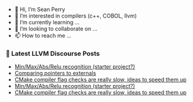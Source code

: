 - 👋 Hi, I’m Sean Perry
- 👀 I’m interested in compilers (c++, COBOL, llvm)
- 🌱 I’m currently learning ...
- 💞️ I’m looking to collaborate on ...
- 📫 How to reach me ...

<!---
s66perry/s66perry is a ✨ special ✨ repository because its `README.md` (this file) appears on your GitHub profile.
You can click the Preview link to take a look at your changes.
--->
### 📕 Latest LLVM Discourse Posts

<!-- DISCOURSE-LLVM:START -->
- [Min/Max/Abs/Relu recognition &lpar;starter project?&rpar;](https://discourse.llvm.org/t/min-max-abs-relu-recognition-starter-project/78918#post_5)
- [Comparing pointers to externals](https://discourse.llvm.org/t/comparing-pointers-to-externals/78910#post_3)
- [CMake compiler flag checks are really slow, ideas to speed them up](https://discourse.llvm.org/t/cmake-compiler-flag-checks-are-really-slow-ideas-to-speed-them-up/78882#post_3)
- [Min/Max/Abs/Relu recognition &lpar;starter project?&rpar;](https://discourse.llvm.org/t/min-max-abs-relu-recognition-starter-project/78918#post_4)
- [CMake compiler flag checks are really slow, ideas to speed them up](https://discourse.llvm.org/t/cmake-compiler-flag-checks-are-really-slow-ideas-to-speed-them-up/78882#post_2)
<!-- DISCOURSE-LLVM:END -->
